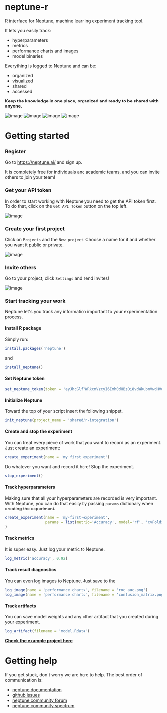 # neptune-r

R interface for [Neptune](http://neptune.ai/), machine learning experiment tracking tool.

It lets you easily track:
* hyperparameters
* metrics
* performance charts and images
* model binaries

Everything is logged to Neptune and can be:
* organized
* visualized
* shared 
* accessed 

**Keep the knowledge in one place, organized and ready to be shared with anyone.**

![image](https://gist.githubusercontent.com/jakubczakon/f754769a39ea6b8fa9728ede49b9165c/raw/2f3a5577ac55595e8b9241d81a2de43a0fc663db/wiki.png)
![image](https://gist.githubusercontent.com/jakubczakon/f754769a39ea6b8fa9728ede49b9165c/raw/2a67f6ed1017d3f6a3dec6fe85d1727f3b41f533/neptune_quick_start.png)
![image](https://gist.githubusercontent.com/jakubczakon/f754769a39ea6b8fa9728ede49b9165c/raw/8aa4f35e29a2a5177e89a8ed5d1daa233b04b0b9/clf_report.png)
![image](https://gist.githubusercontent.com/jakubczakon/f754769a39ea6b8fa9728ede49b9165c/raw/8aa4f35e29a2a5177e89a8ed5d1daa233b04b0b9/ship_predictions.png)

# Getting started

### Register
Go to https://neptune.ai/ and sign up.

It is completely free for individuals and academic teams, and you can invite others to join your team!

### Get your API token
In order to start working with Neptune you need to get the API token first.
To do that, click on the `Get API Token` button on the top left.

![image](https://gist.githubusercontent.com/jakubczakon/f754769a39ea6b8fa9728ede49b9165c/raw/e3776e605fea1fd5377c3ec748ba87b71cd8ef12/get_api_token.png)

### Create your first project
Click on `Projects` and the `New project`. Choose a name for it and whether you want it public or private.

![image](https://gist.githubusercontent.com/jakubczakon/f754769a39ea6b8fa9728ede49b9165c/raw/e3776e605fea1fd5377c3ec748ba87b71cd8ef12/new_project.png)


### Invite others
Go to your project, click `Settings` and send invites!

![image](https://gist.githubusercontent.com/jakubczakon/f754769a39ea6b8fa9728ede49b9165c/raw/e3776e605fea1fd5377c3ec748ba87b71cd8ef12/invite.png)

### Start tracking your work
Neptune let's you track any information important to your experimentation process.

#### Install R package

Simply run:

```R
install.packages('neptune')
```

and

```R
install_neptune()
```
#### Set Neptune token

```R
set_neptune_token(token = 'eyJhcGlfYWRkcmVzcyI6Imh0dHBzOi8vdWkubmVwdHVuZS5haSIsImFwaV9rZXkiOiJiNzA2YmM4Zi03NmY5LTRjMmUtOTM5ZC00YmEwMzZmOTMyZTQifQ==')
```

#### Initialize Neptune
Toward the top of your script insert the following snippet.

```R
init_neptune(project_name = 'shared/r-integration')
```

#### Create and stop the experiment
You can treat every piece of work that you want to record as an experiment.
Just create an experiment:

```R
create_experiment(name = 'my first experiment')
```
Do whatever you want and record it here!
Stop the experiment.

```R
stop_experiment()
```

#### Track hyperparameters
Making sure that all your hyperparameters are recorded is very important.
With Neptune, you can do that easily by passing `params` dictionary when creating the experiment.

```R
create_experiment(name = 'my-first-experiment',
                  params = list(metric='Accuracy', model='rf', 'cvFolds'=2),
)

```

#### Track metrics
It is super easy. Just log your metric to Neptune.

```R
log_metric('accuracy', 0.92)
```

#### Track result diagnostics
You can even log images to Neptune. Just save to the 

```R
log_image(name = 'performance charts', filename = 'roc_auc.png')
log_image(name = 'performance charts', filename = 'confusion_matrix.png')
```

#### Track artifacts
You can save model weights and any other artifact that you created during your experiment.

```R
log_artifact(filename = 'model.Rdata')
```

**[Check the example project here](https://ui.neptune.ai/o/shared/org/r-integration/experiments?viewId=817be69c-103e-11ea-9a39-42010a840083)**


# Getting help
If you get stuck, don't worry we are here to help.
The best order of communication is:

 * [neptune documentation](https://docs.neptune.ai)
 * [github issues](https://github.com/neptune-ai/neptune-client/issues)
 * [neptune community forum](https://community.neptune.ai/)
 * [neptune community spectrum](https://spectrum.chat/neptune-community?tab=posts)


